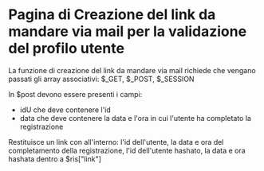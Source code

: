 # Pagina di Creazione del link da mandare via mail per la validazione del profilo utente

La funzione di creazione del link da mandare via mail richiede che vengano passati gli array associativi: $_GET, $_POST, $_SESSION

In $post devono essere presenti i campi:

- idU che deve contenere l'id 
- data che deve contenere la data e l'ora in cui l'utente ha completato la registrazione

Restituisce un link con all'interno: l'id dell'utente, la data e ora del completamento della registrazione, l'id dell'utente hashato, la data e ora hashata dentro a $ris["link"]